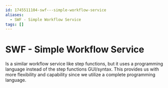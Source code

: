 ```yaml
---
id: 1745511104-swf---simple-workflow-service
aliases:
  - SWF - Simple Workflow Service
tags: []
---
```


# SWF - Simple Workflow Service

Is a similar workflow service like step functions, but it uses a programming language instead of the step functions GUI/syntax. This provides us with more flexibility and capability since we utilize a complete programming language.

